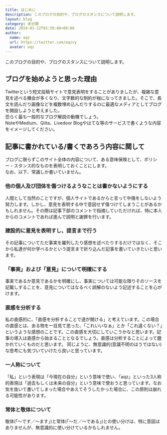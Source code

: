 ```yaml
---
title: はじめに
description: このブログの目的や、ブログのスタンスについて説明します。
layout: blog
category: 未分類
date: 2019-01-12T03:59:00+09:00
author:
  name: aqz
  url: https://twitter.com/aqzvy
  avatar: aqz
---
```

このブログの目的や、ブログのスタンスについて説明します。

## ブログを始めようと思った理由
Twitterという短文投稿サイトで意見表明をすることがありましたが、複雑な意見を述べる機会が多くなり、文字数的な制約が枷になってきました。そこで、長文を読んだり画像などを複数埋め込んだりするのに最適なメディアとしてブログを開設しようと考えました。  
恐らく最も一般的なブログ解説の動機でしょう。  
NoteやMedium、Qiita、Livedoor Blogやはてな等のサービスで書くような内容をイメージしてください。

## 記事に書かれている/書くであろう内容に関して
ブログに限らずこのサイト全体の内容について、ある意味保険として、ポリシー・スタンス的なものを表明しておくことにします。  
なお、以下、常識しか書いていません。

### 他の個人及び団体を傷つけるようなことは書かないようにする
人間として当然のことですが、個人サイトであるからと言って中傷をしないよう努力します。しかし、意見を表明する中で意図せず傷つけてしまうことがあるかもしれません。その際は記事下部のコメントで指摘していただければ、特に本人からのコメントであれば進んで説明と謝罪を行います。

### 建設的に意見を表明すし、提言まで行う
その記事についてただ事実を羅列したり感想を述べたりするだけではなく、そこから私達が何か学べるかという提言まで折り込んだ記事を書いていきたいと思います。

### 「事実」および「意見」について明確にする
事実であるか意見であるかを明確にし、事実については可能な限りそのソースを記載しすることを、意見についてはなるべく誤解のないよう記述することを心がけます。

### 直感を分析する
私の直感的に、「直感を分析することで道が開ける」と考えています。この場合の直感とは、ある物を一目見て思った、「これいいなぁ」とか「これ違くない？」というような感想のことです。この直感を大切にしていこうかなと思います。記事の導入は直感から始まることとなるでしょう。直感は分析することによって磨かれていくものだと思います。
同じように、無意識的(意識不明のほうではない)な思考にも気づいていけたら良いと思っています。

### 一人称について
「私」という表現は「今現在の自分」という意味で使い、「aqz」といった3人称的表現は「過去もしくは未来の自分」という意味で使おうと思っています。なお気を抜いて書いてしまった場合やあえてそうしたかった場合に、この原則は崩れる可能性があります。

### 常体と敬体について
敬体(「〜です／〜ます」)と常体(「〜だ／〜である」)との使い分けは、特に意図はありませんが、無意識的に使い分けているかもしれません。
